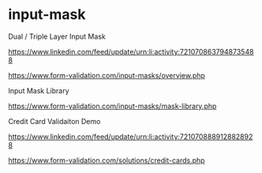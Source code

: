 # input-mask
Dual / Triple Layer Input Mask

https://www.linkedin.com/feed/update/urn:li:activity:7210708637948735488

https://www.form-validation.com/input-masks/overview.php

Input Mask Library

https://www.form-validation.com/input-masks/mask-library.php

Credit Card Validaiton Demo

https://www.linkedin.com/feed/update/urn:li:activity:7210708889128828928

https://www.form-validation.com/solutions/credit-cards.php
